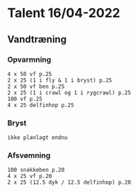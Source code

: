 # Talent 16/04-2022

## Vandtræning
### Opvarmning
    4 x 50 vf p.25
    2 x 25 (1 i fly & 1 i bryst) p.25
    2 x 50 vf ben p.25
    2 x 25 (1 i crawl og 1 i rygcrawl) p.25
    100 vf p.25
    4 x 25 delfinhop p.25

### Bryst
    ikke planlagt endnu

### Afsvømning
    100 snakkeben p.20
    4 x 25 vf p.20
    2 x 25 (12.5 dyk / 12.5 delfinhop) p.20